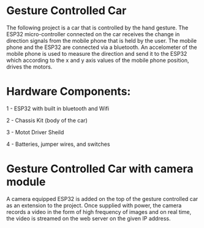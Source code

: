 # Gesture Controlled Car

The following project is a car that is controlled by the hand gesture. The ESP32 micro-controller connected on the car receives the change in direction signals from the
mobile phone that is held by the user. The mobile phone and the ESP32 are connected via a bluetooth. An accelometer of the mobile phone is used to measure the direction
and send it to the ESP32 which according to the x and y axis values of the mobile phone position, drives the motors.

# Hardware Components: 

1 - ESP32 with built in bluetooth and Wifi

2 - Chassis Kit (body of the car)

3 - Motot Driver Sheild

4 - Batteries, jumper wires, and switches 


# Gesture Controlled Car with camera module

A camera equipped ESP32 is added on the top of the gesture controlled car as an extension to the project. Once supplied with power, the camera records a video in the form of high frequency of images and on real time, the video is streamed on the web server on the given IP address. 
